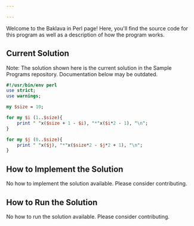 ```yaml
---

---
```


Welcome to the Baklava in Perl page! Here, you'll find the source code for this program as well as a description of how the program works.

## Current Solution

Note: The solution shown here is the current solution in the Sample Programs repository. Documentation below may be outdated.

```Perl
#!/usr/bin/env perl
use strict;
use warnings;

my $size = 10;

for my $i (1..$size){
    print " "x($size + 1 - $i), "*"x($i*2 - 1), "\n";
}

for my $j (0..$size){
    print " "x($j), "*"x($size*2 - $j*2 + 1), "\n";
}
```

## How to Implement the Solution

No how to implement the solution available. Please consider contributing.

## How to Run the Solution

No how to run the solution available. Please consider contributing.